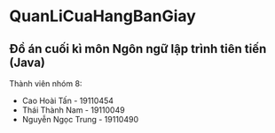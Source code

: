# QuanLiCuaHangBanGiay
Đồ án cuối kì môn Ngôn ngữ lập trình tiên tiến (Java)
--
Thành viên nhóm 8:
-	Cao Hoài Tấn 		- 19110454
-	Thái Thành Nam 		- 19110049
-	Nguyễn Ngọc Trung		- 19110490
